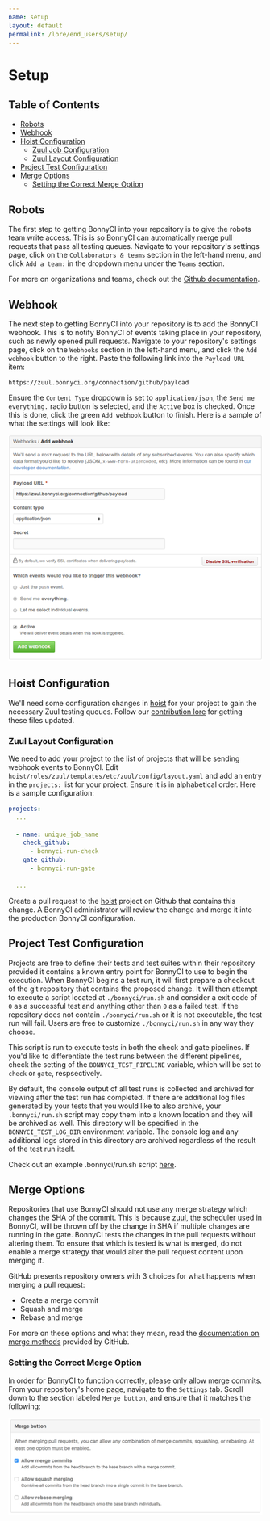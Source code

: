 ```yaml
---
name: setup
layout: default
permalink: /lore/end_users/setup/
---
```


# Setup

## Table of Contents

* [Robots](#robots)
* [Webhook](#webhook)
* [Hoist Configuration](#hoist-configuration)
  * [Zuul Job Configuration](#zuul-job-configuration)
  * [Zuul Layout Configuration](#zuul-layour-configuration)
* [Project Test Configuration](#project-test-configuration)
* [Merge Options](#merge-options)
  * [Setting the Correct Merge Option](#setting-the-correct-merge-option)

## Robots

The first step to getting BonnyCI into your repository is to give the robots team write access. This is so BonnyCI can automatically merge pull requests that pass all testing queues. Navigate to your repository's settings page, click on the `Collaborators & teams` section in the left-hand menu, and click `Add a team:` in the dropdown menu under the `Teams` section.

For more on organizations and teams, check out the [Github documentation](https://help.github.com/enterprise/2.8/admin/guides/user-management/organizations-and-teams/).

## Webhook

The next step to getting BonnyCI into your repository is to add the BonnyCI webhook. This is to notify BonnyCI of events taking place in your repository, such as newly opened pull requests. Navigate to your repository's settings page, click on the `Webhooks` section in the left-hand menu, and click the `Add webhook` button to the right. Paste the following link into the `Payload URL` item:

```webhook
https://zuul.bonnyci.org/connection/github/payload
```

Ensure the `Content Type` dropdown is set to `application/json`, the `Send me everything.` radio button is selected, and the `Active` box is checked. Once this is done, click the green `Add webhook` button to finish. Here is a sample of what the settings will look like:

![Correct Webhook Configuration](../../misc/images/BonnyCIWebhook.png)

## Hoist Configuration

We'll need some configuration changes in [hoist](https://github.com/BonnyCI/hoist) for your project to gain the necessary Zuul testing queues. Follow our [contribution lore](https://github.com/BonnyCI/lore/tree/master/developers/contributing) for getting these files updated.

### Zuul Layout Configuration

We need to add your project to the list of projects that will be sending webhook events to BonnyCI. Edit `hoist/roles/zuul/templates/etc/zuul/config/layout.yaml` and add an entry in the `projects:` list for your project. Ensure it is in alphabetical order. Here is a sample configuration:

```YAML
projects:
  ...

  - name: unique_job_name
    check_github:
      - bonnyci-run-check
    gate_github:
      - bonnyci-run-gate

  ...
```

Create a pull request to the [hoist](https://github.com/BonnyCI/hoist) project on Github that contains this change.  A BonnyCI administrator will review the change and merge it into the production BonnyCI configuration.

## Project Test Configuration

Projects are free to define their tests and test suites within their repository provided it contains a known entry point for BonnyCI to use to begin the execution.  When BonnyCI begins a test run, it will first prepare a checkout of the git repository that contains the proposed change.  It will then attempt to execute a script located at ``./bonnyci/run.sh`` and consider a exit code of ``0`` as a successful test and anything other than ``0`` as a failed test.  If the repository does not contain ``./bonnyci/run.sh`` or it is not executable, the test run will fail. Users are free to customize ``./bonnyci/run.sh`` in any way they choose.

This script is run to execute tests in both the check and gate pipelines.  If you'd like to differentiate the test runs between the different pipelines, check the setting of the ``BONNYCI_TEST_PIPELINE`` variable, which will be set to ``check`` or ``gate``, respsectively.

By default, the console output of all test runs is collected and archived for viewing after the test run has completed.  If there are additional log files generated by your tests that you would like to also archive, your ``.bonnyci/run.sh`` script may copy them into a known location and they will be archived as well.  This directory will be specified in the ``BONNYCI_TEST_LOG_DIR`` environment variable.  The console log and any additional logs stored in this directory are archived regardless of the result of the test run itself.

Check out an example .bonnyci/run.sh script [here](examples/example_bonnyci_run.md).

## Merge Options

Repositories that use BonnyCI should not use any merge strategy which changes the SHA of the commit. This is because [zuul](https://github.com/openstack-infra/zuul), the scheduler used in BonnyCI, will be thrown off by the change in SHA if multiple changes are running in the gate. BonnyCI tests the changes in the pull requests without altering them. To ensure that which is tested is what is merged, do not enable a merge strategy that would alter the pull request content upon merging it.

GitHub presents repository owners with 3 choices for what happens when merging a pull request:

* Create a merge commit
* Squash and merge
* Rebase and merge

For more on these options and what they mean, read the [documentation on merge methods](https://help.github.com/articles/about-merge-methods-on-github/) provided by GitHub.

### Setting the Correct Merge Option

In order for BonnyCI to function correctly, please only allow merge commits. From your repository's home page, navigate to the `Settings` tab. Scroll down to the section labeled `Merge button`, and ensure that it matches the following:

![Correct Merge Button Configuration](../../misc/images/mergebutton.png)

